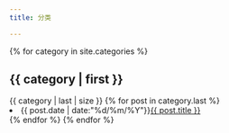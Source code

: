 ```yaml
---
title: 分类

---
```


{% for category in site.categories %}
<h2>{{ category | first }}</h2>
</span>{{ category | last | size }}</span>
    {% for post in category.last %}
        <li>{{ post.date | date:"%d/%m/%Y"}}<a href="{{ post.url }}">{{ post.title }}</a></li>
    {% endfor %}
{% endfor %}

